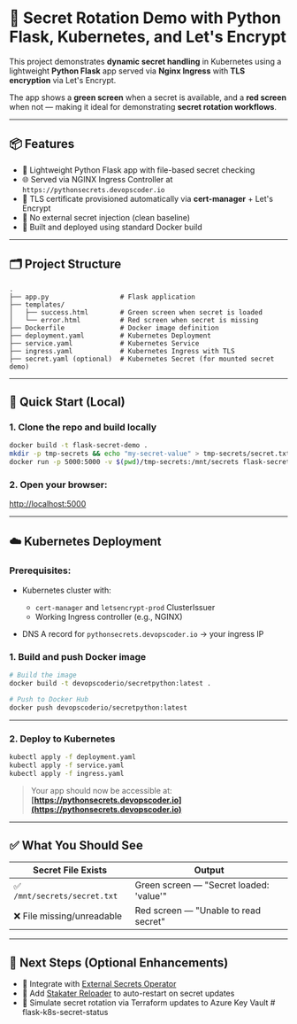 # 🔐 Secret Rotation Demo with Python Flask, Kubernetes, and Let's Encrypt

This project demonstrates **dynamic secret handling** in Kubernetes using a lightweight **Python Flask** app served via **Nginx Ingress** with **TLS encryption** via Let's Encrypt.

The app shows a **green screen** when a secret is available, and a **red screen** when not — making it ideal for demonstrating **secret rotation workflows**.

---

## 📦 Features

* 🔧 Lightweight Python Flask app with file-based secret checking
* 🌐 Served via NGINX Ingress Controller at `https://pythonsecrets.devopscoder.io`
* 🔐 TLS certificate provisioned automatically via **cert-manager** + Let's Encrypt
* 🚫 No external secret injection (clean baseline)
* 🐳 Built and deployed using standard Docker build

---

## 🗂️ Project Structure

```
.
├── app.py                  # Flask application
├── templates/
│   ├── success.html        # Green screen when secret is loaded
│   └── error.html          # Red screen when secret is missing
├── Dockerfile              # Docker image definition
├── deployment.yaml         # Kubernetes Deployment
├── service.yaml            # Kubernetes Service
├── ingress.yaml            # Kubernetes Ingress with TLS
├── secret.yaml (optional)  # Kubernetes Secret (for mounted secret demo)
```

---

## 🚀 Quick Start (Local)

### 1. Clone the repo and build locally

```bash
docker build -t flask-secret-demo .
mkdir -p tmp-secrets && echo "my-secret-value" > tmp-secrets/secret.txt
docker run -p 5000:5000 -v $(pwd)/tmp-secrets:/mnt/secrets flask-secret-demo
```

### 2. Open your browser:

[http://localhost:5000](http://localhost:5000)

---

## ☁️ Kubernetes Deployment

### Prerequisites:

* Kubernetes cluster with:

  * `cert-manager` and `letsencrypt-prod` ClusterIssuer
  * Working Ingress controller (e.g., NGINX)
* DNS A record for `pythonsecrets.devopscoder.io` → your ingress IP

### 1. Build and push Docker image

```bash
# Build the image
docker build -t devopscoderio/secretpython:latest .

# Push to Docker Hub
docker push devopscoderio/secretpython:latest
```

---

### 2. Deploy to Kubernetes

```bash
kubectl apply -f deployment.yaml
kubectl apply -f service.yaml
kubectl apply -f ingress.yaml
```

> Your app should now be accessible at:
> **[https://pythonsecrets.devopscoder.io](https://pythonsecrets.devopscoder.io)**

---

## ✅ What You Should See

| Secret File Exists          | Output                                  |
| --------------------------- | --------------------------------------- |
| ✅ `/mnt/secrets/secret.txt` | Green screen — "Secret loaded: 'value'" |
| ❌ File missing/unreadable   | Red screen — "Unable to read secret"    |

---

## 🔐 Next Steps (Optional Enhancements)

* 🔁 Integrate with [External Secrets Operator](https://external-secrets.io/)
* 🚀 Add [Stakater Reloader](https://github.com/stakater/Reloader) to auto-restart on secret updates
* 🔄 Simulate secret rotation via Terraform updates to Azure Key Vault
#   f l a s k - k 8 s - s e c r e t - s t a t u s  
 